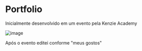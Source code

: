 # Portfolio
Inicialmente desenvolvido em um evento pela Kenzie Academy

![image](https://user-images.githubusercontent.com/72167417/125108242-2c7e2180-e0b8-11eb-9c38-ac397b9dfa6f.png)


Após o evento editei conforme "meus gostos"
